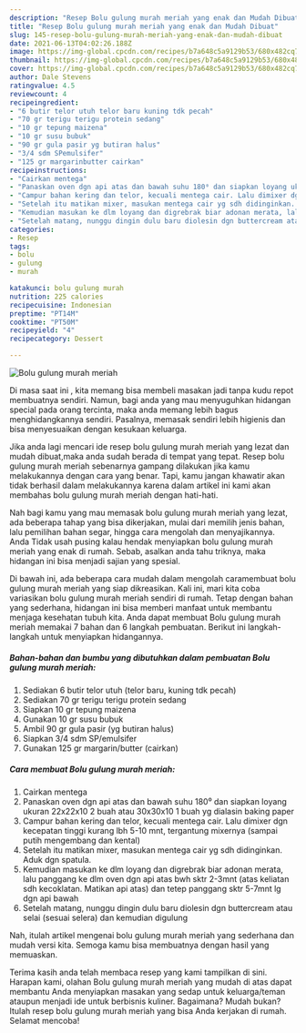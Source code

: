 ```yaml
---
description: "Resep Bolu gulung murah meriah yang enak dan Mudah Dibuat"
title: "Resep Bolu gulung murah meriah yang enak dan Mudah Dibuat"
slug: 145-resep-bolu-gulung-murah-meriah-yang-enak-dan-mudah-dibuat
date: 2021-06-13T04:02:26.188Z
image: https://img-global.cpcdn.com/recipes/b7a648c5a9129b53/680x482cq70/bolu-gulung-murah-meriah-foto-resep-utama.jpg
thumbnail: https://img-global.cpcdn.com/recipes/b7a648c5a9129b53/680x482cq70/bolu-gulung-murah-meriah-foto-resep-utama.jpg
cover: https://img-global.cpcdn.com/recipes/b7a648c5a9129b53/680x482cq70/bolu-gulung-murah-meriah-foto-resep-utama.jpg
author: Dale Stevens
ratingvalue: 4.5
reviewcount: 4
recipeingredient:
- "6 butir telor utuh telor baru kuning tdk pecah"
- "70 gr terigu terigu protein sedang"
- "10 gr tepung maizena"
- "10 gr susu bubuk"
- "90 gr gula pasir yg butiran halus"
- "3/4 sdm SPemulsifer"
- "125 gr margarinbutter cairkan"
recipeinstructions:
- "Cairkan mentega"
- "Panaskan oven dgn api atas dan bawah suhu 180⁰ dan siapkan loyang ukuran 22x22x10 2 buah atau 30x30x10 1 buah yg dialasin baking paper"
- "Campur bahan kering dan telor, kecuali mentega cair. Lalu dimixer dgn kecepatan tinggi kurang lbh 5-10 mnt, tergantung mixernya (sampai putih mengembang dan kental)"
- "Setelah itu matikan mixer, masukan mentega cair yg sdh didinginkan. Aduk dgn spatula."
- "Kemudian masukan ke dlm loyang dan digrebrak biar adonan merata, lalu panggang ke dlm oven dgn api atas bwh sktr 2-3mnt (atas keliatan sdh kecoklatan. Matikan api atas) dan tetep panggang sktr 5-7mnt lg dgn api bawah"
- "Setelah matang, nunggu dingin dulu baru diolesin dgn buttercream atau selai (sesuai selera) dan kemudian digulung"
categories:
- Resep
tags:
- bolu
- gulung
- murah

katakunci: bolu gulung murah 
nutrition: 225 calories
recipecuisine: Indonesian
preptime: "PT14M"
cooktime: "PT50M"
recipeyield: "4"
recipecategory: Dessert

---
```



![Bolu gulung murah meriah](https://img-global.cpcdn.com/recipes/b7a648c5a9129b53/680x482cq70/bolu-gulung-murah-meriah-foto-resep-utama.jpg)

Di masa  saat ini , kita memang bisa membeli masakan jadi tanpa kudu repot membuatnya sendiri. Namun, bagi anda yang mau menyuguhkan hidangan special pada orang tercinta, maka anda memang lebih bagus menghidangkannya sendiri. Pasalnya, memasak sendiri lebih higienis dan bisa menyesuaikan dengan kesukaan keluarga.

Jika anda lagi mencari ide resep bolu gulung murah meriah yang lezat dan mudah dibuat,maka anda sudah berada di tempat yang tepat. Resep bolu gulung murah meriah  sebenarnya gampang dilakukan jika kamu melakukannya dengan cara yang benar. Tapi, kamu jangan khawatir akan tidak berhasil dalam melakukannya 
karena dalam artikel ini kami akan membahas bolu gulung murah meriah dengan hati-hati.  



Nah bagi kamu yang mau memasak bolu gulung murah meriah yang lezat, ada beberapa tahap yang bisa dikerjakan, mulai dari memilih jenis bahan, lalu pemilihan bahan segar, hingga cara mengolah dan menyajikannya. Anda Tidak usah pusing kalau hendak menyiapkan bolu gulung murah meriah yang enak di rumah. Sebab, asalkan anda  tahu triknya, maka hidangan ini bisa menjadi sajian yang spesial.

Di bawah ini, ada beberapa cara mudah dalam mengolah caramembuat bolu gulung murah meriah yang siap dikreasikan. Kali ini, mari kita coba variasikan bolu gulung murah meriah sendiri di rumah. Tetap dengan bahan yang sederhana, hidangan ini bisa memberi manfaat untuk membantu menjaga kesehatan tubuh kita. Anda dapat membuat Bolu gulung murah meriah memakai 7 bahan dan 6 langkah pembuatan. Berikut ini langkah-langkah untuk menyiapkan hidangannya.

<!--inarticleads1-->

##### Bahan-bahan dan bumbu yang dibutuhkan dalam pembuatan Bolu gulung murah meriah:

1. Sediakan 6 butir telor utuh (telor baru, kuning tdk pecah)
1. Sediakan 70 gr terigu terigu protein sedang
1. Siapkan 10 gr tepung maizena
1. Gunakan 10 gr susu bubuk
1. Ambil 90 gr gula pasir (yg butiran halus)
1. Siapkan 3/4 sdm SP/emulsifer
1. Gunakan 125 gr margarin/butter (cairkan)




<!--inarticleads2-->

##### Cara membuat Bolu gulung murah meriah:

1. Cairkan mentega
1. Panaskan oven dgn api atas dan bawah suhu 180⁰ dan siapkan loyang ukuran 22x22x10 2 buah atau 30x30x10 1 buah yg dialasin baking paper
1. Campur bahan kering dan telor, kecuali mentega cair. Lalu dimixer dgn kecepatan tinggi kurang lbh 5-10 mnt, tergantung mixernya (sampai putih mengembang dan kental)
1. Setelah itu matikan mixer, masukan mentega cair yg sdh didinginkan. Aduk dgn spatula.
1. Kemudian masukan ke dlm loyang dan digrebrak biar adonan merata, lalu panggang ke dlm oven dgn api atas bwh sktr 2-3mnt (atas keliatan sdh kecoklatan. Matikan api atas) dan tetep panggang sktr 5-7mnt lg dgn api bawah
1. Setelah matang, nunggu dingin dulu baru diolesin dgn buttercream atau selai (sesuai selera) dan kemudian digulung




Nah, itulah artikel mengenai  bolu gulung murah meriah  yang sederhana dan mudah versi kita. Semoga kamu bisa membuatnya dengan hasil yang memuaskan. 

Terima kasih anda telah membaca resep yang kami tampilkan di sini. Harapan kami, olahan  Bolu gulung murah meriah yang mudah di atas dapat membantu Anda menyiapkan masakan yang sedap untuk keluarga/teman ataupun menjadi ide untuk berbisnis kuliner. Bagaimana? Mudah bukan? Itulah resep bolu gulung murah meriah yang bisa Anda kerjakan di rumah. Selamat mencoba!

